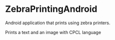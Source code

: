 # ZebraPrintingAndroid
Android application that prints using zebra printers.

Prints a text and an image with CPCL language
